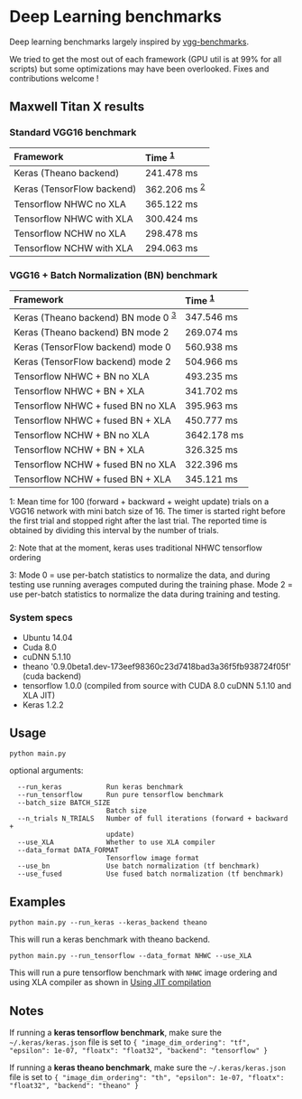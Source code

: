 # Deep Learning benchmarks

Deep learning benchmarks largely inspired by [vgg-benchmarks](https://github.com/aizvorski/vgg-benchmarks).

We tried to get the most out of each framework (GPU util is at 99% for all scripts) but some optimizations may have been overlooked. Fixes and contributions welcome !

## Maxwell Titan X results

### Standard VGG16 benchmark

| Framework | Time <sup>[1](#foottime)</sup>|
|:---|:---|
| Keras (Theano backend) | 241.478 ms|
| Keras (TensorFlow backend) | 362.206 ms <sup>[2](#kerasnote)</sup>|
|Tensorflow NHWC no XLA| 365.122 ms|
|Tensorflow NHWC with XLA| 300.424 ms|
|Tensorflow NCHW no XLA| 298.478 ms|
|Tensorflow NCHW with XLA| 294.063 ms|

### VGG16 + Batch Normalization (BN) benchmark

| Framework | Time <sup>[1](#foottime)</sup>|
|:---|:---|
| Keras (Theano backend) BN mode 0 <sup>[3](#footBNmode)</sup>| 347.546 ms|
| Keras (Theano backend) BN mode 2 | 269.074 ms|
| Keras (TensorFlow backend) mode 0 | 560.938 ms|
| Keras (TensorFlow backend) mode 2 | 504.966 ms|
|Tensorflow NHWC + BN no XLA| 493.235 ms|
|Tensorflow NHWC + BN + XLA| 341.702 ms|
|Tensorflow NHWC + fused BN no XLA| 395.963 ms|
|Tensorflow NHWC + fused BN + XLA| 450.777 ms|
|Tensorflow NCHW + BN no XLA| 3642.178 ms|
|Tensorflow NCHW + BN + XLA| 326.325 ms|
|Tensorflow NCHW + fused BN no XLA| 322.396 ms|
|Tensorflow NCHW + fused BN + XLA| 345.121 ms|

<a name="foottime">1</a>: Mean time for 100 (forward + backward + weight update) trials on a VGG16 network with mini batch size of 16. The timer is started right before the first trial and stopped right after the last trial. The reported time is obtained by dividing this interval by the number of trials.

<a name="kerasnote">2</a>: Note that at the moment, keras uses traditional NHWC tensorflow ordering

<a name="footBNmode">3</a>: Mode 0 = use per-batch statistics to normalize the data, and during testing use running averages computed during the training phase. Mode 2 = use per-batch statistics to normalize the data during training and testing.

### System specs

- Ubuntu 14.04
- Cuda 8.0
- cuDNN 5.1.10
- theano '0.9.0beta1.dev-173eef98360c23d7418bad3a36f5fb938724f05f' (cuda backend)
- tensorflow 1.0.0 (compiled from source with CUDA 8.0 cuDNN 5.1.10 and XLA JIT)
- Keras 1.2.2

## Usage

    python main.py

optional arguments:

      --run_keras           Run keras benchmark
      --run_tensorflow      Run pure tensorflow benchmark
      --batch_size BATCH_SIZE
                            Batch size
      --n_trials N_TRIALS   Number of full iterations (forward + backward +
                            update)
      --use_XLA             Whether to use XLA compiler
      --data_format DATA_FORMAT
                            Tensorflow image format
      --use_bn              Use batch normalization (tf benchmark)
      --use_fused           Use fused batch normalization (tf benchmark)




## Examples

    python main.py --run_keras --keras_backend theano

This will run a keras benchmark with theano backend.

    python main.py --run_tensorflow --data_format NHWC --use_XLA

This will run a pure tensorflow benchmark with `NHWC` image ordering and using XLA compiler as shown in [Using JIT compilation](https://www.tensorflow.org/performance/xla/jit)


## Notes

If running a **keras tensorflow benchmark**, make sure the `~/.keras/keras.json` file is set to `{ "image_dim_ordering": "tf", "epsilon": 1e-07, "floatx": "float32", "backend": "tensorflow" }`

If running a **keras theano benchmark**, make sure the `~/.keras/keras.json` file is set to `{ "image_dim_ordering": "th", "epsilon": 1e-07, "floatx": "float32", "backend": "theano" }`